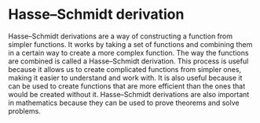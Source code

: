 # Hasse–Schmidt derivation

Hasse–Schmidt derivations are a way of constructing a function from simpler functions. It works by taking a set of functions and combining them in a certain way to create a more complex function. The way the functions are combined is called a Hasse–Schmidt derivation. This process is useful because it allows us to create complicated functions from simpler ones, making it easier to understand and work with. It is also useful because it can be used to create functions that are more efficient than the ones that would be created without it. Hasse–Schmidt derivations are also important in mathematics because they can be used to prove theorems and solve problems.
